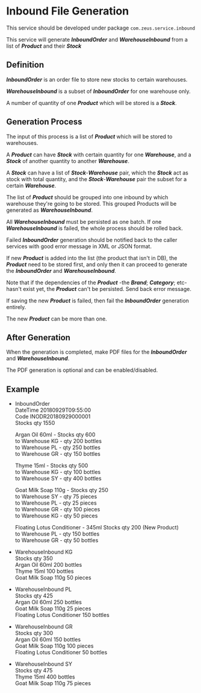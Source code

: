 # Inbound File Generation

This service should be developed under package ```com.zeus.service.inbound```

This service will generate ___InboundOrder___ and ___WarehouseInbound___ from a list of ___Product___ and their ___Stock___

## Definition
___InboundOrder___ is an order file to store new stocks to certain warehouses.

___WarehouseInbound___ is a subset of ___InboundOrder___ for one warehouse only.

A number of quantity of one ___Product___ which will be stored is a ___Stock___.

## Generation Process

The input of this process is a list of ___Product___ which will be stored to warehouses.

A ___Product___ can have ___Stock___ with certain quantity for one ___Warehouse___, and a ___Stock___ of another quantity to another ___Warehouse___.

A ___Stock___ can have a list of ___Stock___-___Warehouse___ pair, which the ___Stock___ act as stock with total quantity, and the ___Stock___-___Warehouse___ pair the subset for a certain ___Warehouse___.

The list of ___Product___ should be grouped into one inbound by which warehouse they're going to be stored. This grouped Products will be generated as ___WarehouseInbound___.

All ___WarehouseInbound___ must be persisted as one batch. If one ___WarehouseInbound___ is failed, the whole process should be rolled back.

Failed ___InboundOrder___ generation should be notified back to the caller services with good error message in XML or JSON format.

If new ___Product___ is added into the list (the product that isn't in DB), the ___Product___ need to be stored first, and only then it can proceed to generate the ___InboundOrder___ and ___WarehouseInbound___.

Note that if the dependencies of the ___Product___ -the ___Brand___; ___Category___; etc- hasn't exist yet, the ___Product___ can't be persisted. Send back error message.

If saving the new ___Product___ is failed, then fail the ___InboundOrder___ generation entirely.

The new ___Product___ can be more than one.

## After Generation

When the generation is completed, make PDF files for the ___InboundOrder___ and ___WarehouseInbound___.

The PDF generation is optional and can be enabled/disabled.

## Example


+ InboundOrder  
  DateTime 20180929T09:55:00  
  Code INODR20180929000001  
  Stocks qty 1550  

  Argan Oil 60ml - Stocks qty 600  
  to Warehouse KG - qty 200 bottles  
  to Warehouse PL - qty 250 bottles  
  to Warehouse GR - qty 150 bottles  

  Thyme 15ml - Stocks qty 500  
  to Warehouse KG - qty 100 bottles  
  to Warehouse SY - qty 400 bottles  

  Goat Milk Soap 110g - Stocks qty 250  
  to Warehouse SY - qty 75 pieces  
  to Warehouse PL - qty 25 pieces  
  to Warehouse GR - qty 100 pieces  
  to Warehouse KG - qty 50 pieces  

  Floating Lotus Conditioner - 345ml Stocks qty 200 (New Product)  
  to Warehouse PL - qty 150 bottles  
  to Warehouse GR - qty 50 bottles  



+ WarehouseInbound KG  
	Stocks qty 350  
	Argan Oil 60ml 200 bottles  
	Thyme 15ml 100 bottles  
	Goat Milk Soap 110g 50 pieces  


+ WarehouseInbound PL  
	Stocks qty 425  
	Argan Oil 60ml 250 bottles  
	Goat Milk Soap 110g 25 pieces  
	Floating Lotus Conditioner 150 bottles  


+ WarehouseInbound GR  
	Stocks qty 300  
	Argan Oil 60ml 150 bottles  
	Goat Milk Soap 110g 100 pieces  
	Floating Lotus Conditioner 50 bottles  


+ WarehouseInbound SY  
	Stocks qty 475  
	Thyme 15ml 400 bottles  
	Goat Milk Soap 110g 75 pieces  


